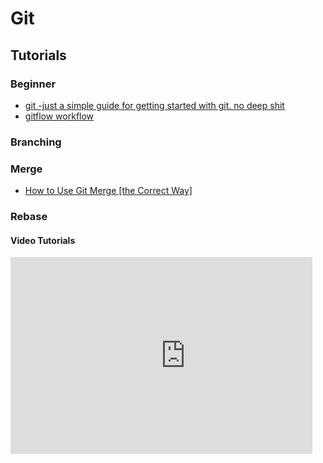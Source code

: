 # Git

## Tutorials

### Beginner

- [git -just a simple guide for getting started with git. no deep shit](https://rogerdudler.github.io/git-guide/)
- [gitflow workflow](https://www.atlassian.com/git/tutorials/what-is-version-control)

### Branching
### Merge
- [How to Use Git Merge [the Correct Way]](https://dev.to/neshaz/how-to-use-git-merge-the-correctway-25pd)

### Rebase


#### Video Tutorials

<div class="columns">
  <div class="column">
  <iframe width="560" height="315" src="https://www.youtube.com/embed/SWYqp7iY_Tc" frameborder="0" allow="accelerometer; autoplay; encrypted-media; gyroscope; picture-in-picture" allowfullscreen></iframe>
  </div>
  <div class="column">
  </div>
</div>
